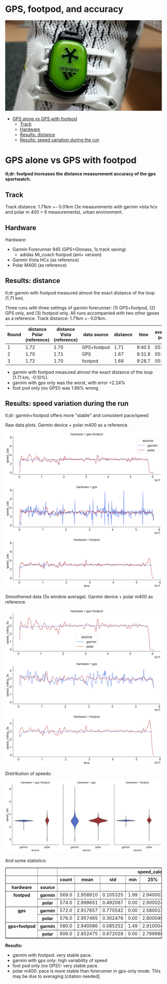 GPS, footpod, and accuracy
======================

![footpod](obrazki/footpod_800s.jpg)

<!-- TOC START min:1 max:6 link:true asterisk:false update:true -->
- [GPS alone vs GPS with footpod](#gps-alone-vs-gps-with-footpod)
  - [Track](#track)
  - [Hardware](#hardware)
  - [Results: distance](#results-distance)
  - [Results: speed variation during the run](#results-speed-variation-during-the-run)
<!-- TOC END -->


# GPS alone vs GPS with footpod

**tl;dr: footpod increases the distance measurement accuracy of the gps sportwatch.**

## Track

Track distance: 1.71km +- 0.01km (3x measurements with garmin vista hcx and polar m 400 = 6 measurements), urban environment.

## Hardware

Hardware:
- Garmin Forerunner 945 (GPS+Glonass, 1s track saving)
  - adidas Mi_coach footpod (ant+ version)
- Garmin Vista HCx (as reference)
- Polar M400 (as reference)

## Results: distance

tl;dr garmin with footpod measured almost the exact distance of the loop (1.71 km).

Three runs with three settings of garmin forerunner: (1) GPS+footpod, (2) GPS only, and (3) footpod only. All runs accompanied with two other gpses as a reference. Track distance: 1.71km +- 0.01km.

| Round | distance Polar (reference) | distance Vista (reference) | data source | distance | time   | average pace | error  | place |
| ----- | -------------------------- | -------------------------- | ----------- | -------- | ------ | ------------ | ------ | ----- |
| 1     | 1.72                       | 1.70                       | GPS+footpod | 1.71     | 9:40.5 | 05:40        | -0.10% | 1 🥇  |
| 2     | 1.70                       | 1.71                       | GPS         | 1.67     | 9:31.8 | 05:43        | 2.24%  | 3     |
| 3     | 1.72                       | 1.70                       | footpod     | 1.68     | 9:28.7 | 05:38        | 1.66%  | 2     |


- garmin with footpod measured almost the exact distance of the loop (1.71 km, -0.10%).
- garmin with gps only was the worst, with error +2.24%
- foot pod only (no GPS!) was 1.66% wrong


## Results: speed variation during the run

tl;dr: garmin+footpod offers more "stable" and consistent pace/speed


Raw data plots. Garmin device + polar m400 as a reference.

![](obrazki/README-515e7979.png)


Smoothened data (5s window average). Garmin device + polar m400 as reference.

![](obrazki/README-3e38311c.png)


Distribution of speeds:

![](obrazki/README-5f006c63.png)


And some statistics:

<table border="1" class="dataframe">
  <thead>
    <tr>
      <th></th>
      <th></th>
      <th colspan="8" halign="left">speed_calc</th>
    </tr>
    <tr>
      <th></th>
      <th></th>
      <th>count</th>
      <th>mean</th>
      <th>std</th>
      <th>min</th>
      <th>25%</th>
      <th>50%</th>
      <th>75%</th>
      <th>max</th>
    </tr>
    <tr>
      <th>hardware</th>
      <th>source</th>
      <th></th>
      <th></th>
      <th></th>
      <th></th>
      <th></th>
      <th></th>
      <th></th>
      <th></th>
    </tr>
  </thead>
  <tbody>
    <tr>
      <th rowspan="2" valign="top">footpod</th>
      <th>garmin</th>
      <td>569.0</td>
      <td>2.958910</td>
      <td>0.105325</td>
      <td>1.99</td>
      <td>2.940002</td>
      <td>2.960083</td>
      <td>3.000000</td>
      <td>3.639984</td>
    </tr>
    <tr>
      <th>polar</th>
      <td>574.0</td>
      <td>2.999651</td>
      <td>0.492067</td>
      <td>0.00</td>
      <td>2.900024</td>
      <td>3.000000</td>
      <td>3.199951</td>
      <td>4.500000</td>
    </tr>
    <tr>
      <th rowspan="2" valign="top">gps</th>
      <th>garmin</th>
      <td>572.0</td>
      <td>2.917657</td>
      <td>0.770542</td>
      <td>0.00</td>
      <td>2.580013</td>
      <td>2.894989</td>
      <td>3.209970</td>
      <td>7.880005</td>
    </tr>
    <tr>
      <th>polar</th>
      <td>576.0</td>
      <td>2.957465</td>
      <td>0.302476</td>
      <td>0.00</td>
      <td>2.800049</td>
      <td>3.000000</td>
      <td>3.099998</td>
      <td>4.100006</td>
    </tr>
    <tr>
      <th rowspan="2" valign="top">gps+footpod</th>
      <th>garmin</th>
      <td>580.0</td>
      <td>2.940086</td>
      <td>0.085252</td>
      <td>1.49</td>
      <td>2.910004</td>
      <td>2.949951</td>
      <td>2.980042</td>
      <td>3.070007</td>
    </tr>
    <tr>
      <th>polar</th>
      <td>606.0</td>
      <td>2.852475</td>
      <td>0.672028</td>
      <td>0.00</td>
      <td>2.799988</td>
      <td>3.000000</td>
      <td>3.100002</td>
      <td>4.199997</td>
    </tr>
  </tbody>
</table>




**Results:**

- garmin with footpod: very stable pace.
- garmin with gps only: high variability of speed
- foot pod only (no GPS!): very stable pace.
- polar m400: pace is more stable than forerunner in gps-only mode. This may be due to averaging [citation needed].
